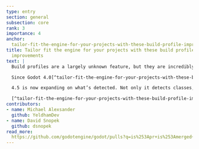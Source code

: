 ```yaml
---
type: entry
section: general
subsection: core
rank: 3
importance: 4
anchor: 
  tailor-fit-the-engine-for-your-projects-with-these-build-profile-improvements
title: Tailor fit the engine for your projects with these build profile 
  improvements
text: |
  Build profiles are a largely unknown feature, but they are incredibly useful. Especially with the latest improvements brought with 4.5.

  Since Godot 4.0[^tailor-fit-the-engine-for-your-projects-with-these-build-profile-improvements-since-godot-4-0], users can open _Project &gt; Customize Engine Build Configuration_ to access the "Edit Build Configuration Profile" window. This utility helps selecting and even detecting which classes (i.e. which `Node`s, `Resource`s, and servers) are exactly needed for the currently opened project. The idea is that by reducing the features to only the ones actually needed, it permits users to build their own custom Godot templates that is custom fit for their game.

  4.5 is now expanding on what’s detected. Not only it detects classes, but also now can set correct build options. It also now takes into account which classes are used by the project’s GDExtensions, preventing searching needles in an haystack.

  [^tailor-fit-the-engine-for-your-projects-with-these-build-profile-improvements-since-godot-4-0]: If you didn’t know about this feature, it is partially due to the fact that it was an undocumented feature [until now](); mea culpa.
contributors:
- name: Michael Alexsander
  github: YeldhamDev
- name: David Snopek
  github: dsnopek
read_more: 
  https://github.com/godotengine/godot/pulls?q=is%253Apr+is%253Amerged+103719+104129
---
```


